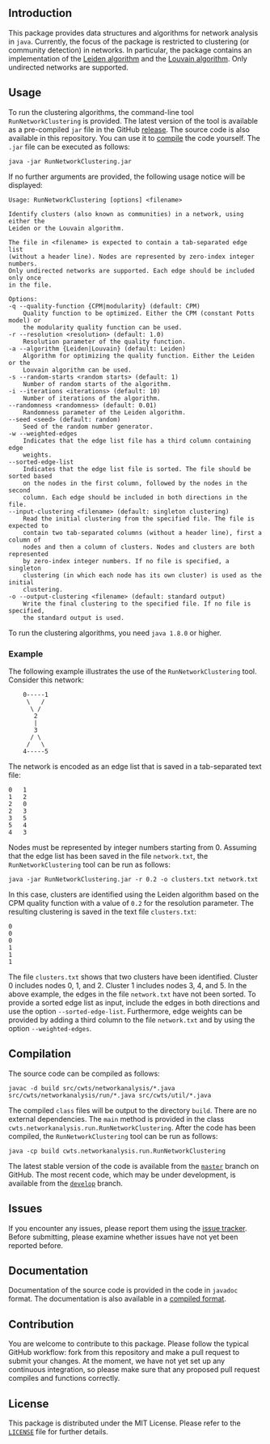 ## Introduction

This package provides data structures and algorithms for network analysis in `java`.
Currently, the focus of the package is restricted to clustering (or community detection) in networks.
In particular, the package contains an implementation of the [Leiden algorithm](https://arxiv.org/abs/xxx.xxxx) and the [Louvain algorithm](https://arxiv.org/abs/0803.0476).
Only undirected networks are supported.

## Usage

To run the clustering algorithms, the command-line tool `RunNetworkClustering` is provided.
The latest version of the tool is available as a pre-compiled `jar` file in the GitHub [release](https://github.com/CWTSLeiden/networkanalysis/releases/latest).
The source code is also available in this repository.
You can use it to [compile](#compilation) the code yourself.
The `.jar` file can be executed as follows:

```
java -jar RunNetworkClustering.jar
```

If no further arguments are provided, the following usage notice will be displayed:

```
Usage: RunNetworkClustering [options] <filename>

Identify clusters (also known as communities) in a network, using either the
Leiden or the Louvain algorithm.

The file in <filename> is expected to contain a tab-separated edge list
(without a header line). Nodes are represented by zero-index integer numbers.
Only undirected networks are supported. Each edge should be included only once
in the file.

Options:
-q --quality-function {CPM|modularity} (default: CPM)
    Quality function to be optimized. Either the CPM (constant Potts model) or
    the modularity quality function can be used.
-r --resolution <resolution> (default: 1.0)
    Resolution parameter of the quality function.
-a --algorithm {Leiden|Louvain} (default: Leiden)
    Algorithm for optimizing the quality function. Either the Leiden or the
    Louvain algorithm can be used.
-s --random-starts <random starts> (default: 1)
    Number of random starts of the algorithm.
-i --iterations <iterations> (default: 10)
    Number of iterations of the algorithm.
--randomness <randomness> (default: 0.01)
    Randomness parameter of the Leiden algorithm.
--seed <seed> (default: random)
    Seed of the random number generator.
-w --weighted-edges
    Indicates that the edge list file has a third column containing edge
    weights.
--sorted-edge-list
    Indicates that the edge list file is sorted. The file should be sorted based
    on the nodes in the first column, followed by the nodes in the second
    column. Each edge should be included in both directions in the file.
--input-clustering <filename> (default: singleton clustering)
    Read the initial clustering from the specified file. The file is expected to
    contain two tab-separated columns (without a header line), first a column of
    nodes and then a column of clusters. Nodes and clusters are both represented
    by zero-index integer numbers. If no file is specified, a singleton
    clustering (in which each node has its own cluster) is used as the initial
    clustering.
-o --output-clustering <filename> (default: standard output)
    Write the final clustering to the specified file. If no file is specified,
    the standard output is used.
```

To run the clustering algorithms, you need `java 1.8.0` or higher.

### Example

The following example illustrates the use of the `RunNetworkClustering` tool.
Consider this network:

```text
    0-----1
     \   /
      \ /
       2
       |
       3
      / \
     /   \
    4-----5
```

The network is encoded as an edge list that is saved in a tab-separated text file:

```text
0	1
1	2
2	0
2	3
3	5
5	4
4	3
```

Nodes must be represented by integer numbers starting from 0.
Assuming that the edge list has been saved in the file `network.txt`, the `RunNetworkClustering` tool can be run as follows:

```
java -jar RunNetworkClustering.jar -r 0.2 -o clusters.txt network.txt
```

In this case, clusters are identified using the Leiden algorithm based on the CPM quality function with a value of `0.2` for the resolution parameter.
The resulting clustering is saved in the text file `clusters.txt`:

```text
0
0
0
1
1
1
```

The file `clusters.txt` shows that two clusters have been identified.
Cluster 0 includes nodes 0, 1, and 2.
Cluster 1 includes nodes 3, 4, and 5.
In the above example, the edges in the file `network.txt` have not been sorted.
To provide a sorted edge list as input, include the edges in both directions and use the option ``--sorted-edge-list``.
Furthermore, edge weights can be provided by adding a third column to the file `network.txt` and by using the option ``--weighted-edges``.

## Compilation

The source code can be compiled as follows:

```
javac -d build src/cwts/networkanalysis/*.java src/cwts/networkanalysis/run/*.java src/cwts/util/*.java
```

The compiled `class` files will be output to the directory `build`.
There are no external dependencies.
The `main` method is provided in the class `cwts.networkanalysis.run.RunNetworkClustering`.
After the code has been compiled, the `RunNetworkClustering` tool can be run as follows:

```
java -cp build cwts.networkanalysis.run.RunNetworkClustering
```

The latest stable version of the code is available from the [`master`](https://github.com/CWTSLeiden/networkanalysis/tree/master) branch on GitHub.
The most recent code, which may be under development, is available from the [`develop`](https://github.com/CWTSLeiden/networkanalysis/tree/develop) branch.

## Issues

If you encounter any issues, please report them using the [issue tracker](https://github.com/CWTSLeiden/networkanalysis/issues).
Before submitting, please examine whether issues have not yet been reported before.

## Documentation

Documentation of the source code is provided in the code in `javadoc` format.
The documentation is also available in a [compiled format](https://CWTSLeiden.github.io/networkanalysis).

## Contribution

You are welcome to contribute to this package.
Please follow the typical GitHub workflow: fork from this repository and make a pull request to submit your changes.
At the moment, we have not yet set up any continuous integration, so please make sure that any proposed pull request compiles and functions correctly.

## License

This package is distributed under the MIT License.
Please refer to the [`LICENSE`](LICENSE) file for further details.
